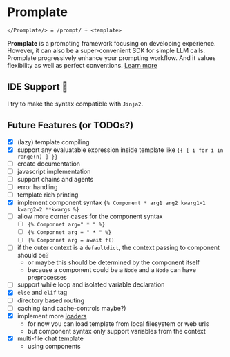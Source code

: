 # Promplate

```text
</Promplate/> = /prompt/ + <template>
```

**Promplate** is a prompting framework focusing on developing experience. However, it can also be a super-convenient SDK for simple LLM calls. Promplate progressively enhance your prompting workflow. And it values flexibility as well as perfect conventions. [Learn more](https://docs.promplate.dev/py)

## IDE Support 🌹

I try to make the syntax compatible with `Jinja2`.

## Future Features (or TODOs?)

- [x] (lazy) template compiling
- [x] support any evaluatable expression inside template like `{{ [ i for i in range(n) ] }}`
- [ ] create documentation
- [ ] javascript implementation
- [ ] support chains and agents
- [ ] error handling
- [ ] template rich printing
- [x] implement component syntax `{% Component * arg1 arg2 kwarg1=1 kwarg2=2 **kwargs %}`
- [ ] allow more corner cases for the component syntax
  - [ ] `{% Componnet arg=" * " %}`
  - [ ] `{% Componnet arg = " * " %}`
  - [ ] `{% Componnet arg = await f()`
- [ ] if the outer context is a `defaultdict`, the context passing to component should be?
  - or maybe this should be determined by the component itself
  - because a component could be a `Node` and a `Node` can have preprocesses
- [ ] support while loop and isolated variable declaration
- [x] `else` and `elif` tag
- [ ] directory based routing
- [ ] caching (and cache-controls maybe?)
- [x] implement more [loaders](https://jinja.palletsprojects.com/api/#loaders)
  - for now you can load template from local filesystem or web urls
  - but component syntax only support variables from the context
- [x] multi-file chat template
  - using components
